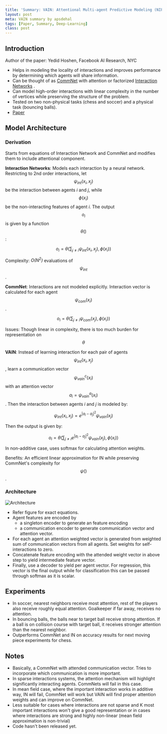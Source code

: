 ```yaml
---
title: 'Summary: VAIN: Attentional Multi-agent Predictive Modeling (NIPS 2017)'
layout: post
meta: VAIN summary by apsdehal
tags: [Paper, Summary, Deep-Learning]
class: post
---
```


## Introduction

Author of the paper: Yedid Hoshen, Facebook AI Research, NYC

- Helps in modeling the locality of interactions and improves performance by determining which agents will share information.
- Can be thought of as [CommNet](https://arxiv.org/pdf/1605.07736.pdf) with attention or factorized [Interaction Networks](https://arxiv.org/abs/1612.00222) .
- Can model high-order interactions with linear complexity in the number of vertices while preserving the structure of the problem.
- Tested on two non-physical tasks (chess and soccer) and a physical task (bouncing balls).
- [Paper](https://arxiv.org/abs/1706.06122)

## Model Architecture

### Derivation

Starts from equations of Interaction Network and CommNet and modifies them to include attentional component.

__Interaction Networks__: Models each interaction by a neural network. Restricting to 2nd order interactions, let $$\psi_{int}(x_i, x_j)$$ be the interaction between agents *i* and *j*, while $$\phi(x_i)$$ be the non-interacting features of agent *i*. The output $$o_i$$ is given by a function $$\theta()$$:

$$o_i = \theta(\sum_{j \neq i} \psi_{int}(x_i, x_j), \phi(x_i))$$

Complexity: *O(N<sup>2</sup>)* evaluations of $$\psi_{int}$$.

__CommNet__: Interactions are not modeled explicitly. Interaction vector is calculated for each agent $$\psi_{com}(x_i)$$.


$$o_i = \theta(\sum_{j \neq i} \psi_{com}(x_j), \phi(x_i))$$

Issues: Though linear in complexity, there is too much burden for representation on $$\theta$$

__VAIN__: Instead of learning interaction for each pair of agents $$\psi_{int}(x_i, x_j)$$, learn a communication vector $$\psi_{vain}^c(x_i)$$ with an attention vector
$$a_i = \psi_{vain}^a(x_i)$$. Then the interaction between agents *i* and *j* is modeled by:

$$\psi_{int}(x_i, x_j) = e^{|a_i - a_j|^2}\psi_{vain}(x_j)$$

Then the output is given by:

$$o_i = \theta(\sum_{j \neq i} e^{|a_i - a_j|^2}\psi_{vain}(x_j), \phi(x_i))$$

In non-additive case, uses softmax for calculating attention weights.

Benefits: An efficient linear approximation for IN while preserving CommNet's complexity for $$\psi()$$.

### Architecture

![Architecture](https://i.imgur.com/FF3jZSk.png)

- Refer figure for exact equations.
- Agent features are encoded by
  - a singleton encoder to generate an feature encoding
  - a communication encoder to generate communication vector and attention vector.
- For each agent an attention weighted vector is generated from weighted sum of communication vectors from all agents. Set weights for self-interactions to zero.
- Concatenate feature encoding with the attended weight vector in above step to yield intermediate feature vector.
- Finally, use a decoder to yield per agent vector. For regression, this vector is the final output while for classification this can be passed through softmax as it is scalar.

## Experiments

- In soccer, nearest neighbors receive most attention, rest of the players also receive roughly equal attention. Goalkeeper if far away, receives no attention.
- In bouncing balls, the balls near to target ball receive strong attention. If a ball is on collision course with target ball, it receives stronger attention than the nearest neighbor.
- Outperforms CommNet and IN on accuracy results for next moving piece experiments for chess.

## Notes
- Basically, a CommNet with attended communication vector. Tries to incorporate which communication is more important.
- In sparse interactions systems, the attention mechanism will highlight significantly interacting agents. CommNets will fail in this case.
- In mean field case, where the important interaction works in additive way, IN will fail, CommNet will work but VAIN will find proper attention weights and can improve on CommNet.
- Less suitable for cases where interactions are not sparse and K most important interactions won't give a good representation or in cases where interactions are strong and highly non-linear (mean field approximation is non-trivial)
- Code hasn't been released yet.

<link rel="stylesheet" href="https://cdnjs.cloudflare.com/ajax/libs/KaTeX/0.9.0-beta1/katex.min.css" integrity="sha384-VEnyslhHLHiYPca9KFkBB3CMeslnM9CzwjxsEbZTeA21JBm7tdLwKoZmCt3cZTYD" crossorigin="anonymous">
<script src="https://cdnjs.cloudflare.com/ajax/libs/KaTeX/0.9.0-beta1/katex.min.js" integrity="sha384-O4hpKqcplNCe+jLuBVEXC10Rn1QEqAmX98lKAIFBEDxZI0a+6Z2w2n8AEtQbR4CD" crossorigin="anonymous"></script>

